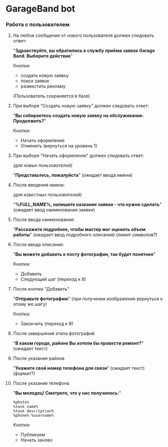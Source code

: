 # GarageBand bot

### Работа с пользователем

1. На любое сообщение от нового пользователя должен следовать ответ:
   
    "**Здравствуйте, вы обратились в службу приёма заявок Garage Band. Выберите действие**"
   
    Кнопки:
    - создать новую заявку
    - поиск заявок
    - разместить рекламу
    
    (Пользователь сохраняется в базе)
    

2. При выборе "Создать новую заявку" должен следовать ответ:
   
    "**Вы собираетесь создать новую заявку на обслуживание. Продолжить?**"
   
    Кнопки:
    - Начать оформление
    - Отменить (вернуться на уровень 1)
    

3. При выборе "Начать оформление" должен следовать ответ:
   
    _(для новых пользователей)_
    
    "**Представьтесь, пожалуйста**" (ожидает ввода имени)
   

4. После введения имени:

    _(для известных пользователей)_
    
    "**%FULL_NAME%, напишите название заявки - что нужно сделать**" (ожидает ввод наименования заявки)
   

5. После ввода наименования:

    "**Расскажите подробнее, чтобы мастер мог оценить объем работы**" (ожидает ввод подробного описания) (лимит символов?)
   

6. После ввода описания:

    "**Вы можете добавить к посту фотографии, так будет понятнее**"
   
    Кнопки:
    - Добавить
    - Следующий шаг (переход к 8)
    

7. После кнопки "Добавить" 

    "**Отправьте фотографию**" (при получении изображения вернуться к этому же шагу)
   
    Кнопка:
    - Закончить (переход к 8)
    

8. После завершения этапа фотографий

    "**В каком городе, районе Вы хотели бы провести ремонт?**" (ожидает текст)
   

9. После указания района

    "**Укажите свой номер телефона для связи**" (ожидает текст) (формат?)
   

10. После указания телефона 
    
    "**Вы молодец! Смотрите, что у нас получилось:**"
    
        %photo%
        %task name%
        %task description%
        %phone% %username%
    
    Кнопки:
    - Публикуем
    - Начать заново